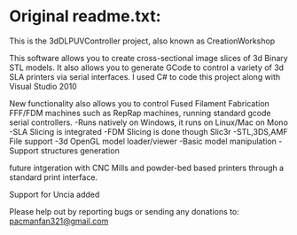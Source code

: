 
 
 Original readme.txt:
 ====================
This is the 3dDLPUVController project, also known as CreationWorkshop

This software allows you to create cross-sectional image slices of 3d Binary STL models. 
It also allows you to generate GCode to control a variety of 3d SLA printers via serial interfaces.
I used C# to code this project along with Visual Studio 2010


 New functionality also allows you to control Fused Filament Fabrication FFF/FDM machines such as RepRap machines, running standard gcode serial controllers. 
-Runs natively on Windows, it runs on Linux/Mac on Mono
-SLA Slicing is integrated
-FDM Slicing is done though Slic3r
-STL,3DS,AMF File support
-3d OpenGL model loader/viewer
-Basic model manipulation
-Support structures generation

future intgeration with CNC Mills and powder-bed based printers through a standard print interface.

Support for Uncia added

Please help out by reporting bugs or sending any donations to:
pacmanfan321@gmail.com